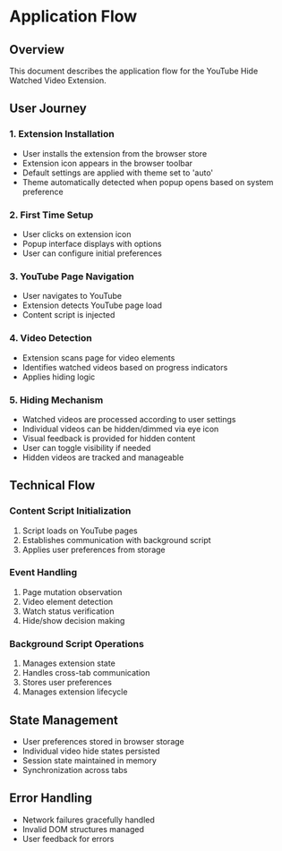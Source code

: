 # Application Flow

## Overview
This document describes the application flow for the YouTube Hide Watched Video Extension.

## User Journey

### 1. Extension Installation
- User installs the extension from the browser store
- Extension icon appears in the browser toolbar
- Default settings are applied with theme set to 'auto'
- Theme automatically detected when popup opens based on system preference

### 2. First Time Setup
- User clicks on extension icon
- Popup interface displays with options
- User can configure initial preferences

### 3. YouTube Page Navigation
- User navigates to YouTube
- Extension detects YouTube page load
- Content script is injected

### 4. Video Detection
- Extension scans page for video elements
- Identifies watched videos based on progress indicators
- Applies hiding logic

### 5. Hiding Mechanism
- Watched videos are processed according to user settings
- Individual videos can be hidden/dimmed via eye icon
- Visual feedback is provided for hidden content
- User can toggle visibility if needed
- Hidden videos are tracked and manageable

## Technical Flow

### Content Script Initialization
1. Script loads on YouTube pages
2. Establishes communication with background script
3. Applies user preferences from storage

### Event Handling
1. Page mutation observation
2. Video element detection
3. Watch status verification
4. Hide/show decision making

### Background Script Operations
1. Manages extension state
2. Handles cross-tab communication
3. Stores user preferences
4. Manages extension lifecycle

## State Management
- User preferences stored in browser storage
- Individual video hide states persisted
- Session state maintained in memory
- Synchronization across tabs

## Error Handling
- Network failures gracefully handled
- Invalid DOM structures managed
- User feedback for errors